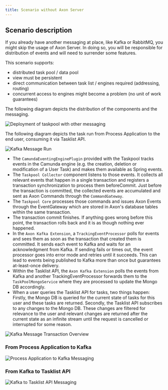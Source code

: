 ```yaml
---
title: Scenario without Axon Server
---
```


## Scenario description

If you already have another messaging at place, like Kafka or RabbitMQ, you might skip the usage of Axon Server. In doing so,
you will be responsible for distribution of events and will need to surrender some features.

This scenario supports:

-  distributed task pool / data pool
-  view must be persistent
-  direct communication between task list / engines required (addressing, routing)
-  concurrent access to engines might become a problem (no unit of work guarantees)

The following diagram depicts the distribution of the components and the messaging.

![Deployment of taskpool with other messaging](../../../img/deployment-messaging.png)

The following diagram depicts the task run from Process Application to the end user, consuming it via Tasklist API.

![Kafka Message Run](../../../img/scenario_kafka_messaging_overview.png)

- The `CamundaEventingEnginePlugin` provided with the Taskpool tracks events in the Camunda engine (e.g. the creation, deletion or modification of a User Task) and makes them available as Spring events.
- The `Taskpool Collector` component listens to those events. It collects all relevant events that happen in a single transaction and registers a transaction synchronization to process them beforeCommit. Just before the transaction is committed, the collected events are accumulated and sent as Axon Commands through the `CommandGateway`.
- The `Taskpool Core` processes those commands and issues Axon Events through the EventGateway which are stored in Axon's database tables within the same transaction.
- The transaction commit finishes. If anything goes wrong before this point, the transaction rolls back and it is as though nothing ever happened.
- In the `Axon Kafka Extension`, a `TrackingEventProcessor` polls for events and sees them as soon as the transaction that created them is committed. It sends each event to Kafka and waits for an acknowledgment from Kafka. If sending fails or times out, the event processor goes into error mode and retries until it succeeds. This can lead to events being published to Kafka more than once but guarantees at-least-once delivery.
- Within the Tasklist API, the `Axon Kafka Extension` polls the events from Kafka and another TrackingEventProcessor forwards them to the `TaskPoolMongoService` where they are processed to update the Mongo DB accordingly.
- When a user queries the Tasklist API for tasks, two things happen: Firstly, the Mongo DB is queried for the current state of tasks for this user and these tasks are returned. Secondly, the Tasklist API subscribes to any changes to the Mongo DB. These changes are filtered for relevance to the user and relevant changes are returned after the current state as an infinite stream until the request is cancelled or interrupted for some reason.

![Kafka Message Transaction Overview](../../../img/scenario_kafka_messaging_tx_view.png)

### From Process Application to Kafka

![Process Application to Kafka Messaging](../../../img/scenario_process_application_to_kafka_detail.png)

### From Kafka to Tasklist API

![Kafka to Tasklist API Messaging](../../../img/scenario_kafka_to_tasklist_detail.png)
